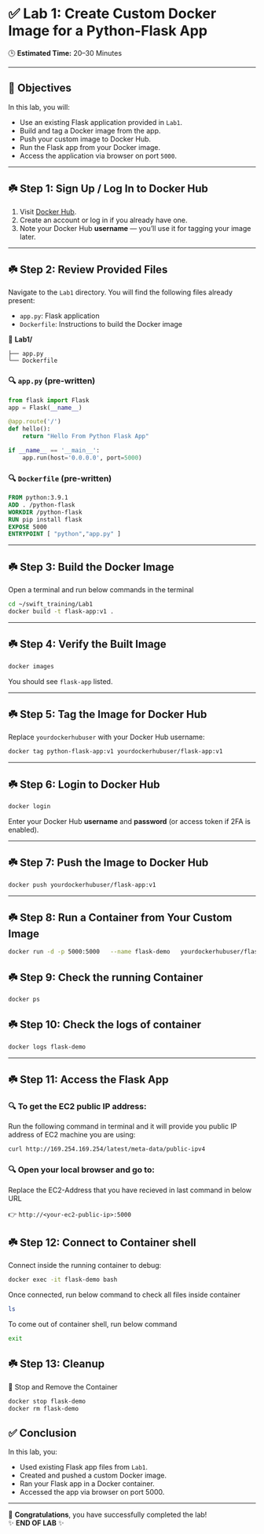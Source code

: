 # ✅ Lab 1: Create Custom Docker Image for a Python-Flask App

🕒 **Estimated Time:** 20–30 Minutes

---

## 🎯 Objectives

In this lab, you will:

- Use an existing Flask application provided in `Lab1`.
- Build and tag a Docker image from the app.
- Push your custom image to Docker Hub.
- Run the Flask app from your Docker image.
- Access the application via browser on port `5000`.

---

## ☘️ Step 1: Sign Up / Log In to Docker Hub

1. Visit [Docker Hub](https://hub.docker.com).
2. Create an account or log in if you already have one.
3. Note your Docker Hub **username** — you’ll use it for tagging your image later.

---

## ☘️ Step 2: Review Provided Files

Navigate to the `Lab1` directory. You will find the following files already present:

- `app.py`: Flask application
- `Dockerfile`: Instructions to build the Docker image

📂 **Lab1/**
```
├── app.py
└── Dockerfile
```

### 🔍 `app.py` (pre-written)
```python
from flask import Flask
app = Flask(__name__)

@app.route('/')
def hello():
    return "Hello From Python Flask App"

if __name__ == '__main__':
    app.run(host='0.0.0.0', port=5000)
```

### 🔍 `Dockerfile` (pre-written)
```Dockerfile
FROM python:3.9.1  
ADD . /python-flask   
WORKDIR /python-flask
RUN pip install flask
EXPOSE 5000
ENTRYPOINT [ "python","app.py" ]
```

---

## ☘️ Step 3: Build the Docker Image

Open a terminal and run below commands in the terminal 

```bash
cd ~/swift_training/Lab1
docker build -t flask-app:v1 .
```

---

## ☘️ Step 4: Verify the Built Image

```bash
docker images
```

You should see `flask-app` listed.

---

## ☘️ Step 5: Tag the Image for Docker Hub

Replace `yourdockerhubuser` with your Docker Hub username:

```bash
docker tag python-flask-app:v1 yourdockerhubuser/flask-app:v1
```

---

## ☘️ Step 6: Login to Docker Hub

```bash
docker login
```

Enter your Docker Hub **username** and **password** (or access token if 2FA is enabled).

---

## ☘️ Step 7: Push the Image to Docker Hub

```bash
docker push yourdockerhubuser/flask-app:v1
```

---

## ☘️ Step 8: Run a Container from Your Custom Image

```bash
docker run -d -p 5000:5000   --name flask-demo   yourdockerhubuser/flask-app:v1
```

## ☘️ Step 9: Check the running Container

```bash
docker ps
```

## ☘️ Step 10: Check the logs of container

```bash
docker logs flask-demo
```

---

## ☘️ Step 11: Access the Flask App

### 🔍 To get the EC2 public IP address:
Run the following command in terminal and it will provide you public IP address of EC2 machine you are using:
```bash
curl http://169.254.169.254/latest/meta-data/public-ipv4
```
### 🔍 Open your local browser and go to:
Replace the EC2-Address that you have recieved in last command in below URL

  👉 `http://<your-ec2-public-ip>:5000`


## ☘️ Step 12: Connect to Container shell
Connect inside the running container to debug:
```bash
docker exec -it flask-demo bash
```
Once connected, run below command to check all files inside container
```bash
ls
```

To come out of container shell, run below command
```bash
exit
```

## ☘️ Step 13: Cleanup
🧹 Stop and Remove the Container

```bash
docker stop flask-demo
docker rm flask-demo
```


## ✅ Conclusion

In this lab, you:

- Used existing Flask app files from `Lab1`.
- Created and pushed a custom Docker image.
- Ran your Flask app in a Docker container.
- Accessed the app via browser on port 5000.

---

🎉 **Congratulations**, you have successfully completed the lab!  
✨ **END OF LAB** ✨